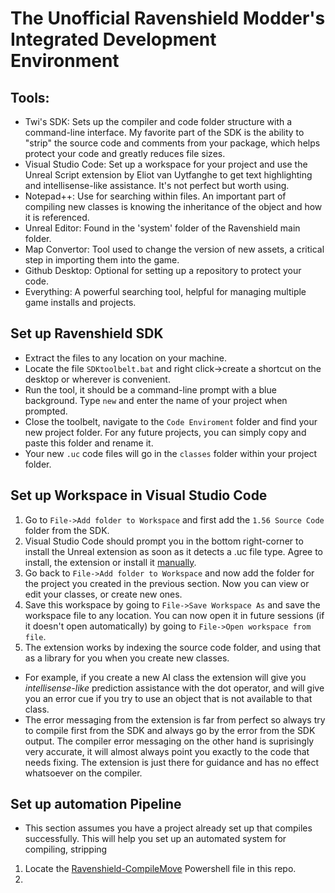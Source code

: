 # The Unofficial Ravenshield Modder's Integrated Development Environment 
## Tools:
- Twi's SDK: Sets up the compiler and code folder structure with a command-line interface. My favorite part of the SDK is the ability to "strip" the source code and comments from your package, which helps protect your code and greatly reduces file sizes.
- Visual Studio Code: Set up a workspace for your project and use the Unreal Script extension by Eliot van Uytfanghe to get text highlighting and intellisense-like assistance. It's not perfect but worth using.
- Notepad++: Use for searching within files. An important part of compiling new classes is knowing the inheritance of the object and how it is referenced. 
- Unreal Editor: Found in the 'system' folder of the Ravenshield main folder.
- Map Convertor: Tool used to change the version of new assets, a critical step in importing them into the game. 
- Github Desktop: Optional for setting up a repository to protect your code. 
- Everything: A powerful searching tool, helpful for managing multiple game installs and projects.

## Set up Ravenshield SDK
- Extract the files to any location on your machine.
- Locate the file `SDKtoolbelt.bat` and right click->create a shortcut on the desktop or wherever is convenient. 
- Run the tool, it should be a command-line prompt with a blue background. Type `new` and enter the name of your project when prompted.
- Close the toolbelt, navigate to the `Code Enviroment` folder and find your new project folder. For any future projects, you can simply copy and paste this folder and rename it.
- Your new `.uc` code files will go in the `classes` folder within your project folder. 

## Set up Workspace in Visual Studio Code
1. Go to `File->Add folder to Workspace` and first add the `1.56 Source Code` folder from the SDK.
2. Visual Studio Code should prompt you in the bottom right-corner to install the Unreal extension as soon as it detects a .uc file type. Agree to install, the extension or install it [manually](https://marketplace.visualstudio.com/items?itemName=EliotVU.uc).
3. Go back to `File->Add folder to Workspace` and now add the folder for the project you created in the previous section. Now you can view or edit your classes, or create new ones.
4. Save this workspace by going to `File->Save Workspace As` and save the workspace file to any location. You can now open it in future sessions (if it doesn't open automatically) by going to `File->Open workspace from file`.
5. The extension works by indexing the source code folder, and using that as a library for you when you create new classes. 
- For example, if you create a new AI class the extension will give you *intellisense-like* prediction assistance with the dot operator, and will give you an error cue if you try to use an object that is not available to that class. 
- The error messaging from the extension is far from perfect so always try to compile first from the SDK and always go by the error from the SDK output. The compiler error messaging on the other hand is suprisingly very accurate, it will almost always point you exactly to the code that needs fixing. The extension is just there for guidance and has no effect whatsoever on the compiler.

## Set up automation Pipeline
* This section assumes you have a project already set up that compiles successfully. This will help you set up an automated system for compiling, stripping
1. Locate the [Ravenshield-CompileMove](Tools/../../Tools/Ravenshield-CompileMove.ps1) Powershell file in this repo.
2.  